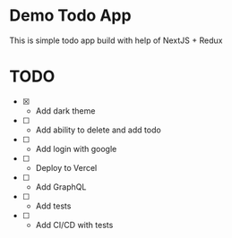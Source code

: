 # Demo Todo App

This is simple todo app build with help of NextJS + Redux

# TODO

-   [x] -   Add dark theme
-   [ ] -   Add ability to delete and add todo
-   [ ] -   Add login with google
-   [ ] -   Deploy to Vercel
-   [ ] -   Add GraphQL
-   [ ] -   Add tests
-   [ ] -   Add CI/CD with tests
